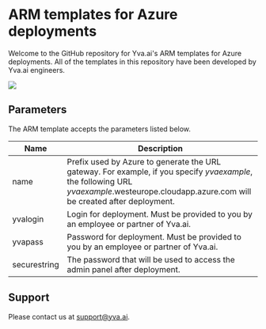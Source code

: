 # ARM templates for Azure deployments

Welcome to the GitHub repository for Yva.ai's ARM templates for Azure deployments. All of the templates in this repository have been developed by Yva.ai engineers.

<a href="https://portal.azure.com/#create/Microsoft.Template/uri/https%3A%2F%2Fraw.githubusercontent.com%2Fyva%2Farm%2Fmaster%2Fazuredeploy.json" target="_blank"><img src="https://azuredeploy.net/deploybutton.svg"/></a>

## Parameters

The ARM template accepts the parameters listed below.

Name | Description
--- | ---
name | Prefix used by Azure to generate the URL gateway. For example, if you specify _yvaexample_, the following URL _yvaexample_.westeurope.cloudapp.azure.com will be created after deployment.
yvalogin | Login for deployment. Must be provided to you by an employee or partner of Yva.ai.
yvapass | Password for deployment. Must be provided to you by an employee or partner of Yva.ai.
securestring | The password that will be used to access the admin panel after deployment.

## Support

Please contact us at [support@yva.ai](mailto:support@yva.ai).
